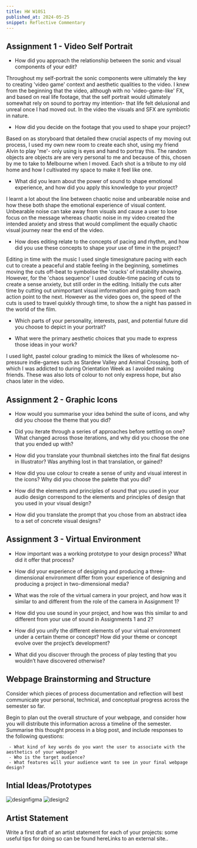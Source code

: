 ```yaml
---
title: HW W10S1
published_at: 2024-05-25
snippet: Reflective Commentary
---
```


## Assignment 1 - Video Self Portrait

- How did you approach the relationship between the sonic and visual components of
your edit?

Throughout my self-portrait the sonic components were ultimately the key to creating 'video game' context and aesthetic qualities to the video. I knew from the beginning that the video, although with no 'video-game-like' FX, and based on real life footage, that the self portrait would ultimately somewhat rely on sound to portray my intention- that life felt delusional and unreal once I had moved out. In the video the visuals and SFX are symbiotic in nature.

- How did you decide on the footage that you used to shape your project?

Based on as storyboard that detailed thew crucial aspects of my moving out process, I used my own new room to create each shot, using my friend Alvin to play 'me'- only using is eyes and hand to portray this. The random objects are objects are are very personal to me and because of this, chosen by me to take to Melbourne when I moved. Each shot is a tribute to my old home and how I cultivated my space to make it feel like one.

- What did you learn about the power of sound to shape emotional experience, and how
did you apply this knowledge to your project?

I learnt a lot about the line between chaotic noise and unbearable noise and how these both shape the emotional experience of visual content. Unbearable noise can take away from visuals and cause a user to lose focus on the message whereas chaotic noise in my video created the intended anxiety and stress that would compliment the equally chaotic visual journey near the end of the video.

-  How does editing relate to the concepts of pacing and rhythm, and how did you use
these concepts to shape your use of time in the project?

Editing in time with the music I used single timesignature pacing with each cut to create a peaceful and stable feeling in the beginning, sometimes moving the cuts off-beat to symbolise the 'cracks' of instability showing. However, for the 'chaos sequence' I used double-time pacing of cuts to create a sense anxiety, but still order in the editing. Initially the cuts alter time by cutting out  unimportant visual imformation and going from each action point to the next. However as the video goes on, the speed of the cuts is used to travel quixkly through time, to show the a night has passed in the world of the film.

- Which parts of your personality, interests, past, and potential future did you choose to
depict in your portrait?



- What were the primary aesthetic choices that you made to express those ideas in your
work?

I used light, pastel colour grading to mimick the likes of wholesome no-pressure indie-games such as Stardew Valley and Animal Crossing, both of which I was addicted to during Orientation Week as I avoided making friends. These was also lots of colour to not only express hope, but also chaos later in the video.

## Assignment 2 - Graphic Icons

- How would you summarise your idea behind the suite of icons, and why did you choose
the theme that you did?


- Did you iterate through a series of approaches before settling on one? What changed
across those iterations, and why did you choose the one that you ended up with?


- How did you translate your thumbnail sketches into the final flat designs in Illustrator?
Was anything lost in that translation, or gained?


- How did you use colour to create a sense of unity and visual interest in the icons? Why
did you choose the palette that you did?


- How did the elements and principles of sound that you used in your audio design
correspond to the elements and principles of design that you used in your visual design?


- How did you translate the prompt that you chose from an abstract idea to a set of
concrete visual designs?



## Assignment 3 - Virtual Environment

- How important was a working prototype to your design process? What did it offer that
process?


- How did your experience of designing and producing a three-dimensional environment
differ from your experience of designing and producing a project in two-dimensional
media?


- What was the role of the virtual camera in your project, and how was it similar to and
different from the role of the camera in Assignment 1?


- How did you use sound in your project, and how was this similar to and different from your
use of sound in Assignments 1 and 2?


- How did you unify the different elements of your virtual environment under a certain theme
or concept? How did your theme or concept evolve over the project’s development?


- What did you discover through the process of play testing that you wouldn’t have
discovered otherwise?

## Webpage Brainstorming and Structure
Consider which pieces of process documentation and reflection will best communicate your personal, technical, and conceptual progress across the semester so far. 

Begin to plan out the overall structure of your webpage, and consider how you will distribute this information across a timeline of the semester. Summarise this thought process in a blog post, and include responses to the following questions:

     - What kind of key words do you want the user to associate with the aesthetics of your webpage?
     - Who is the target audience?
     - What features will your audience want to see in your final webpage design?

**Intial Ideas/Prototypes**
---
![designfigma](/w10/designstyle.png)
![design2](/w10/design2.png)

## Artist Statement
Write a first draft of an artist statement for each of your projects: some useful tips for doing so can be found hereLinks to an external site.. 

